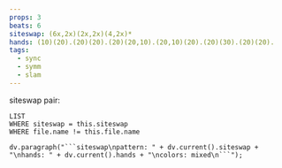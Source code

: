 ```yaml
---
props: 3
beats: 6
siteswap: (6x,2x)(2x,2x)(4,2x)*
hands: (10)(20).(20)(20).(20)(20,10).(20,10)(20).(20)(30).(20)(20).
tags:
  - sync
  - symm
  - slam
---
```


siteswap pair:
```dataview
LIST
WHERE siteswap = this.siteswap
WHERE file.name != this.file.name
```
```dataviewjs
dv.paragraph("```siteswap\npattern: " + dv.current().siteswap + "\nhands: " + dv.current().hands + "\ncolors: mixed\n```");
```
